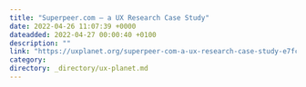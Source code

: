 ```yaml
---
title: "Superpeer.com — a UX Research Case Study"
date: 2022-04-26 11:07:39 +0000
dateadded: 2022-04-27 00:00:40 +0100
description: ""
link: "https://uxplanet.org/superpeer-com-a-ux-research-case-study-e7fcf72c8db?source=rss----819cc2aaeee0---4"
category:
directory: _directory/ux-planet.md
---
```

